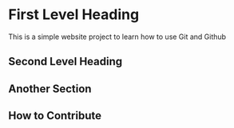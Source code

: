 # First Level Heading

This is a simple website project to learn how to use Git and Github

## Second Level Heading
## Another Section
## How to Contribute